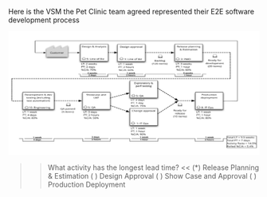 Here is the VSM the Pet Clinic team agreed represented their E2E software development process

![](../../assets/online-devops-dojo/value-stream-mapping/valuestreammap.png)

>> What activity has the longest lead time? <<
(*) Release Planning & Estimation
( ) Design Approval
( ) Show Case and Approval
( ) Production Deployment
